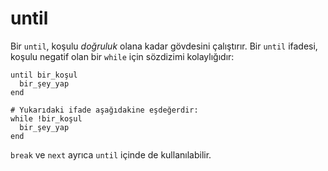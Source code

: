# until

Bir `until`, koşulu *doğruluk* olana kadar gövdesini çalıştırır. Bir `until` ifadesi, koşulu negatif olan bir `while` için sözdizimi kolaylığıdır:

```crystal
until bir_koşul
  bir_şey_yap
end

# Yukarıdaki ifade aşağıdakine eşdeğerdir:
while !bir_koşul
  bir_şey_yap
end
```

`break` ve `next` ayrıca `until` içinde de kullanılabilir.
